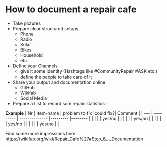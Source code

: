 # How to document a repair cafe

- Take pictures
- Prepare clear structured setups
  - Phone
  - Radio
  - Solar
  - Bikes
  - Household
  - etc.
- Define your Channels 
  - give it some Identity (Hashtags like #CommunityRepair #ASK etc.)
  - define the people to take care of it
- Share your output and documentation online
  - GitHub
  - Wikifab
  - Social Media
- Prepare a List to record som repair statistics:

**Example**
| Nr  | Item-name | problem to fix |could fix?| Comment |
| --- | --------- | -------------- |--------- |-------- |
|     |           |                |  yes/no  |         |
|     |           |                |  yes/no  |         |
|     |           |                |  yes/no  |         |
|     |           |                |  yes/no  |         |


Find some more impressions here:
https://wikifab.org/wiki/Repair_Cafe%27#Step_6_-_Documentation
